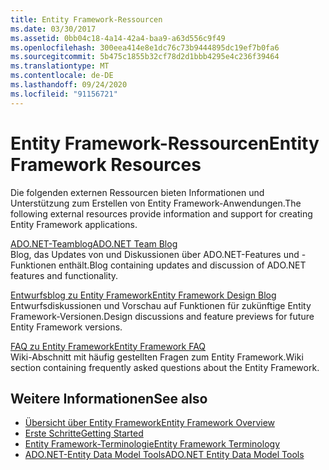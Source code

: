 ```yaml
---
title: Entity Framework-Ressourcen
ms.date: 03/30/2017
ms.assetid: 0bb04c18-4a14-42a4-baa9-a63d556c9f49
ms.openlocfilehash: 300eea414e8e1dc76c73b9444895dc19ef7b0fa6
ms.sourcegitcommit: 5b475c1855b32cf78d2d1bbb4295e4c236f39464
ms.translationtype: MT
ms.contentlocale: de-DE
ms.lasthandoff: 09/24/2020
ms.locfileid: "91156721"
---
```

# <a name="entity-framework-resources"></a><span data-ttu-id="d170b-102">Entity Framework-Ressourcen</span><span class="sxs-lookup"><span data-stu-id="d170b-102">Entity Framework Resources</span></span>

<span data-ttu-id="d170b-103">Die folgenden externen Ressourcen bieten Informationen und Unterstützung zum Erstellen von Entity Framework-Anwendungen.</span><span class="sxs-lookup"><span data-stu-id="d170b-103">The following external resources provide information and support for creating Entity Framework applications.</span></span>  
  
 [<span data-ttu-id="d170b-104">ADO.NET-Teamblog</span><span class="sxs-lookup"><span data-stu-id="d170b-104">ADO.NET Team Blog</span></span>](/archive/blogs/adonet/)  
 <span data-ttu-id="d170b-105">Blog, das Updates von und Diskussionen über ADO.NET-Features und -Funktionen enthält.</span><span class="sxs-lookup"><span data-stu-id="d170b-105">Blog containing updates and discussion of ADO.NET features and functionality.</span></span>  
  
 [<span data-ttu-id="d170b-106">Entwurfsblog zu Entity Framework</span><span class="sxs-lookup"><span data-stu-id="d170b-106">Entity Framework Design Blog</span></span>](/archive/blogs/efdesign)  
 <span data-ttu-id="d170b-107">Entwurfsdiskussionen und Vorschau auf Funktionen für zukünftige Entity Framework-Versionen.</span><span class="sxs-lookup"><span data-stu-id="d170b-107">Design discussions and feature previews for future Entity Framework versions.</span></span>  
  
 [<span data-ttu-id="d170b-108">FAQ zu Entity Framework</span><span class="sxs-lookup"><span data-stu-id="d170b-108">Entity Framework FAQ</span></span>](https://social.technet.microsoft.com/wiki/contents/articles/3737.entity-framework-faq.aspx)  
 <span data-ttu-id="d170b-109">Wiki-Abschnitt mit häufig gestellten Fragen zum Entity Framework.</span><span class="sxs-lookup"><span data-stu-id="d170b-109">Wiki section containing frequently asked questions about the Entity Framework.</span></span>  
  
## <a name="see-also"></a><span data-ttu-id="d170b-110">Weitere Informationen</span><span class="sxs-lookup"><span data-stu-id="d170b-110">See also</span></span>

- [<span data-ttu-id="d170b-111">Übersicht über Entity Framework</span><span class="sxs-lookup"><span data-stu-id="d170b-111">Entity Framework Overview</span></span>](overview.md)
- [<span data-ttu-id="d170b-112">Erste Schritte</span><span class="sxs-lookup"><span data-stu-id="d170b-112">Getting Started</span></span>](getting-started.md)
- [<span data-ttu-id="d170b-113">Entity Framework-Terminologie</span><span class="sxs-lookup"><span data-stu-id="d170b-113">Entity Framework Terminology</span></span>](terminology.md)
- <span data-ttu-id="d170b-114">[ADO.NET-Entity Data Model Tools](/previous-versions/dotnet/netframework-4.0/bb399249(v=vs.100))</span><span class="sxs-lookup"><span data-stu-id="d170b-114">[ADO.NET Entity Data Model Tools](/previous-versions/dotnet/netframework-4.0/bb399249(v=vs.100))</span></span>
